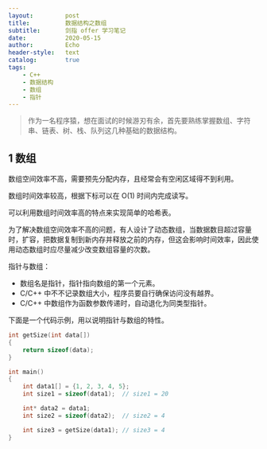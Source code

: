 ```yaml
---
layout:         post
title:          数据结构之数组
subtitle:       剑指 offer 学习笔记
date:           2020-05-15
author:         Echo
header-style:   text
catalog:        true
tags: 
    - C++
    - 数据结构
    - 数组
    - 指针
---
```


> 作为一名程序猿，想在面试的时候游刃有余，首先要熟练掌握数组、字符串、链表、树、栈、队列这几种基础的数据结构。

## 1 数组

数组空间效率不高，需要预先分配内存，且经常会有空闲区域得不到利用。

数组时间效率较高，根据下标可以在 O(1) 时间内完成读写。

可以利用数组时间效率高的特点来实现简单的哈希表。

为了解决数组空间效率不高的问题，有人设计了动态数组，当数据数目超过容量时，扩容，把数据复制到新内存并释放之前的内存，但这会影响时间效率，因此使用动态数组时应尽量减少改变数组容量的次数。

指针与数组：

* 数组名是指针，指针指向数组的第一个元素。
* C/C++ 中不不记录数组大小，程序员要自行确保访问没有越界。
* C/C++ 中数组作为函数参数传递时，自动退化为同类型指针。

下面是一个代码示例，用以说明指针与数组的特性。

```C
int getSize(int data[])
{
    return sizeof(data);
}

int main()
{
    int data1[] = {1, 2, 3, 4, 5};
    int size1 = sizeof(data1);  // size1 = 20

    int* data2 = data1;
    int size2 = sizeof(data2);  // size2 = 4

    int size3 = getSize(data1); // size3 = 4
}
```